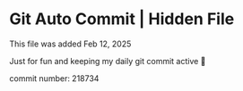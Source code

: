 # Git Auto Commit | Hidden File

This file was added Feb 12, 2025

Just for fun and keeping my daily git commit active 🤪

commit number: 218734
